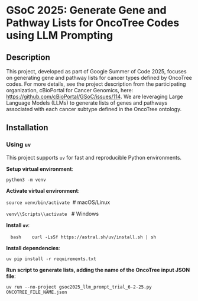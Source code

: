 
# GSoC 2025: Generate Gene and Pathway Lists for OncoTree Codes using LLM Prompting

## Description

This project, developed as part of Google Summer of Code 2025, focuses on generating gene and pathway lists for cancer types defined by OncoTree codes. For more details, see the project description from the participating organization, cBioPortal for Cancer Genomics, here: https://github.com/cBioPortal/GSoC/issues/114. We are leveraging Large Language Models (LLMs) to generate lists of genes and pathways associated with each cancer subtype defined in the OncoTree ontology.

## Installation

### Using `uv`

This project supports `uv` for fast and reproducible Python environments.

**Setup virtual environment**:

```python3 -m venv```

**Activate virtual environment**:

```source venv/bin/activate```  # macOS/Linux

```venv\\Scripts\\activate```   # Windows

**Install `uv`**:

   ```bash
   curl -LsSf https://astral.sh/uv/install.sh | sh
   ```

**Install dependencies**:

```uv pip install -r requirements.txt```

**Run script to generate lists, adding the name of the OncoTree input JSON file**:

```uv run --no-project gsoc2025_llm_prompt_trial_6-2-25.py ONCOTREE_FILE_NAME.json```

